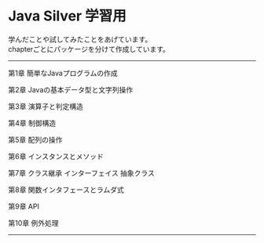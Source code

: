 # Java Silver 学習用
学んだことや試してみたことをあげています。<br>
chapterごとにパッケージを分けて作成しています。

***
第1章 簡単なJavaプログラムの作成

第2章 Javaの基本データ型と文字列操作

第3章 演算子と判定構造

第4章 制御構造

第5章 配列の操作

第6章 インスタンスとメソッド

第7章 クラス継承 インターフェイス 抽象クラス

第8章 関数インタフェースとラムダ式

第9章 API

第10章 例外処理
***
